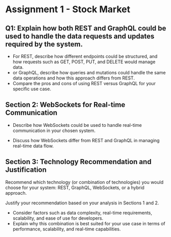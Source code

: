 # Assignment 1 - Stock Market

## Q1: Explain how both REST and GraphQL could be used to handle the data requests and updates required by the system.

- For REST, describe how different endpoints could be structured, and how requests such as GET, POST, PUT, and DELETE would manage data.
- or GraphQL, describe how queries and mutations could handle the same data operations and how this approach differs from REST.
- Compare the pros and cons of using REST versus GraphQL for your specific use case.

## Section 2: WebSockets for Real-time Communication

- Describe how WebSockets could be used to handle real-time communication in your chosen system.

- Discuss how WebSockets differ from REST and GraphQL in managing real-time data flow.

## Section 3: Technology Recommendation and Justification

Recommend which technology (or combination of technologies) you would choose for your system: REST, GraphQL, WebSockets, or a hybrid approach.

Justify your recommendation based on your analysis in Sections 1 and 2.

- Consider factors such as data complexity, real-time requirements, scalability, and ease of use for developers.
- Explain why this combination is best suited for your use case in terms of performance, scalability, and real-time capabilities.
